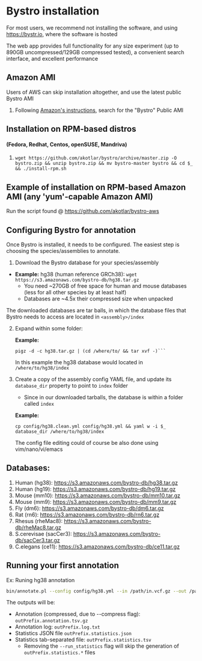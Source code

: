 # Bystro installation
For most users, we recommend not installing the software, and using https://bystr.io, where the software is hosted

The web app provides full functionality for any size experiment (up to 890GB uncompressed/129GB compressed tested), a convenient search interface, and excellent performance

## Amazon AMI
Users of AWS can skip installation altogether, and use the latest public Bystro AMI

 1. Following [Amazon's instructions](http://docs.aws.amazon.com/AWSEC2/latest/UserGuide/usingsharedamis-finding.html), search for the "Bystro" Public AMI


## Installation on RPM-based distros
<h4>(Fedora, Redhat, Centos, openSUSE, Mandriva)</h4>

 1. ```wget https://github.com/akotlar/bystro/archive/master.zip -O bystro.zip && unzip bystro.zip && mv bystro-master bystro && cd $_ && ./install-rpm.sh```
 
 ## Example of installation on RPM-based Amazon AMI (any 'yum'-capable Amazon AMI)
Run the script found @ https://github.com/akotlar/bystro-aws 

## Configuring Bystro for annotation
Once Bystro is installed, it needs to be configured. The easiest step is choosing the species/assemblies to annotate.

1. Download the Bystro database for your species/assembly
 * **Example:**  hg38 (human reference GRCh38): ```wget https://s3.amazonaws.com/bystro-db/hg38.tar.gz```</strong> 
   * You need ~270GB of free space for human and mouse databases (less for all other species by at least half)
   * Databases are ~4.5x their compressed size when unpacked
  
  The downloaded databases are tar balls, in which the database files that Bystro needs to access are located in ```<assembly>/index```
  
2. Expand within some folder:
  
   **Example:**
  
   ```shell
   pigz -d -c hg38.tar.gz | (cd /where/to/ && tar xvf -)```
   ```
  
   In this example the hg38 database would located in `/where/to/hg38/index`

3. Create a copy of the assembly config YAML file, and update its `database_dir` property to point to `index` folder
   - Since in our downloaded tarballs, the database is within a folder called `index`
  
   **Example:**
  
   ```shell
   cp config/hg38.clean.yml config/hg38.yml && yaml w -i $_ database_dir /where/to/hg38/index
   ```

   The config file editing could of course be also done using vim/nano/vi/emacs
 
## Databases:
1. Human (hg38): https://s3.amazonaws.com/bystro-db/hg38.tar.gz
2. Human (hg19): https://s3.amazonaws.com/bystro-db/hg19.tar.gz
3. Mouse (mm10): https://s3.amazonaws.com/bystro-db/mm10.tar.gz
4. Mouse (mm9): https://s3.amazonaws.com/bystro-db/mm9.tar.gz
5. Fly (dm6): https://s3.amazonaws.com/bystro-db/dm6.tar.gz
6. Rat (rn6): https://s3.amazonaws.com/bystro-db/rn6.tar.gz
7. Rhesus (rheMac8): https://s3.amazonaws.com/bystro-db/rheMac8.tar.gz
8. S.cerevisae (sacCer3): https://s3.amazonaws.com/bystro-db/sacCer3.tar.gz
9. C.elegans (ce11): https://s3.amazonaws.com/bystro-db/ce11.tar.gz


## Running your first annotation
Ex: Runing hg38 annotation

```sh
bin/annotate.pl --config config/hg38.yml --in /path/in.vcf.gz --out /path/outPrefix --run_statistics [0,1] --compress
```

The outputs will be:
  - Annotation (compressed, due to --compress flag): ```outPrefix.annotation.tsv.gz```
  - Annotation log: ```outPrefix.log.txt```
  - Statistics JSON file ```outPrefix.statistics.json```
  - Statistics tab-separated file: ```outPrefix.statistics.tsv```
    - Removing the ```--run_statistics``` flag will skip the generation of ```outPrefix.statistics.*``` files
